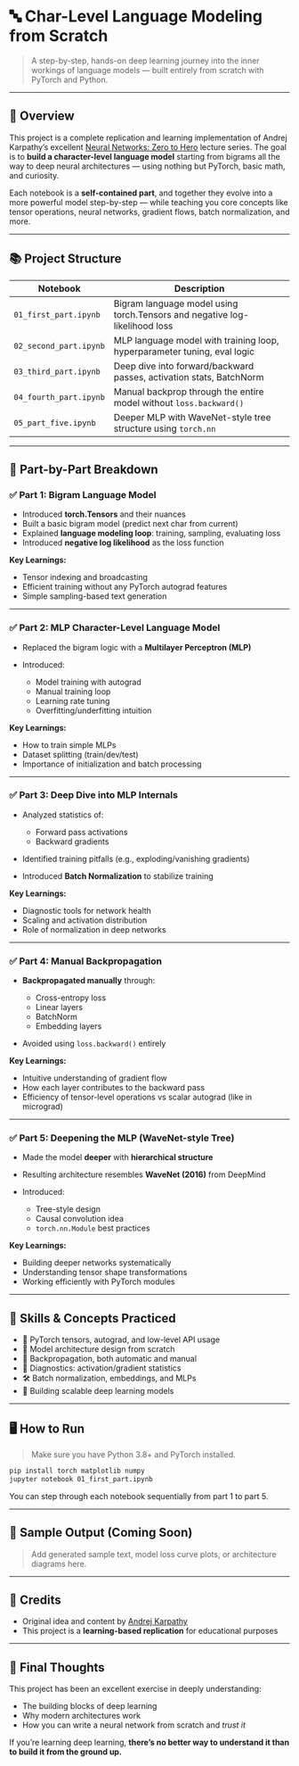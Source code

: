 # 🔤 Char-Level Language Modeling from Scratch

> A step-by-step, hands-on deep learning journey into the inner workings of language models — built entirely from scratch with PyTorch and Python.

---

## 🧠 Overview

This project is a complete replication and learning implementation of Andrej Karpathy’s excellent [Neural Networks: Zero to Hero](https://github.com/karpathy/nn-zero-to-hero) lecture series. The goal is to **build a character-level language model** starting from bigrams all the way to deep neural architectures — using nothing but PyTorch, basic math, and curiosity.

Each notebook is a **self-contained part**, and together they evolve into a more powerful model step-by-step — while teaching you core concepts like tensor operations, neural networks, gradient flows, batch normalization, and more.

---

## 📚 Project Structure

| Notebook               | Description                                                                |
| ---------------------- | -------------------------------------------------------------------------- |
| `01_first_part.ipynb`  | Bigram language model using torch.Tensors and negative log-likelihood loss |
| `02_second_part.ipynb` | MLP language model with training loop, hyperparameter tuning, eval logic   |
| `03_third_part.ipynb`  | Deep dive into forward/backward passes, activation stats, BatchNorm        |
| `04_fourth_part.ipynb` | Manual backprop through the entire model without `loss.backward()`         |
| `05_part_five.ipynb`   | Deeper MLP with WaveNet-style tree structure using `torch.nn`              |

---

## 🔢 Part-by-Part Breakdown

### ✅ **Part 1: Bigram Language Model**

* Introduced **torch.Tensors** and their nuances
* Built a basic bigram model (predict next char from current)
* Explained **language modeling loop**: training, sampling, evaluating loss
* Introduced **negative log likelihood** as the loss function

**Key Learnings:**

* Tensor indexing and broadcasting
* Efficient training without any PyTorch autograd features
* Simple sampling-based text generation

---

### ✅ **Part 2: MLP Character-Level Language Model**

* Replaced the bigram logic with a **Multilayer Perceptron (MLP)**
* Introduced:

  * Model training with autograd
  * Manual training loop
  * Learning rate tuning
  * Overfitting/underfitting intuition

**Key Learnings:**

* How to train simple MLPs
* Dataset splitting (train/dev/test)
* Importance of initialization and batch processing

---

### ✅ **Part 3: Deep Dive into MLP Internals**

* Analyzed statistics of:

  * Forward pass activations
  * Backward gradients
* Identified training pitfalls (e.g., exploding/vanishing gradients)
* Introduced **Batch Normalization** to stabilize training

**Key Learnings:**

* Diagnostic tools for network health
* Scaling and activation distribution
* Role of normalization in deep networks

---

### ✅ **Part 4: Manual Backpropagation**

* **Backpropagated manually** through:

  * Cross-entropy loss
  * Linear layers
  * BatchNorm
  * Embedding layers
* Avoided using `loss.backward()` entirely

**Key Learnings:**

* Intuitive understanding of gradient flow
* How each layer contributes to the backward pass
* Efficiency of tensor-level operations vs scalar autograd (like in micrograd)

---

### ✅ **Part 5: Deepening the MLP (WaveNet-style Tree)**

* Made the model **deeper** with **hierarchical structure**
* Resulting architecture resembles **WaveNet (2016)** from DeepMind
* Introduced:

  * Tree-style design
  * Causal convolution idea
  * `torch.nn.Module` best practices

**Key Learnings:**

* Building deeper networks systematically
* Understanding tensor shape transformations
* Working efficiently with PyTorch modules

---

## 🎯 Skills & Concepts Practiced

* 🧮 PyTorch tensors, autograd, and low-level API usage
* 🧠 Model architecture design from scratch
* 🔁 Backpropagation, both automatic and manual
* 🧪 Diagnostics: activation/gradient statistics
* 🛠 Batch normalization, embeddings, and MLPs
* 🧱 Building scalable deep learning models

---

## 🖥️ How to Run

> Make sure you have Python 3.8+ and PyTorch installed.

```bash
pip install torch matplotlib numpy
jupyter notebook 01_first_part.ipynb
```

You can step through each notebook sequentially from part 1 to part 5.

---

## 🧩 Sample Output (Coming Soon)

> Add generated sample text, model loss curve plots, or architecture diagrams here.

---

## 🙌 Credits

* Original idea and content by [Andrej Karpathy](https://github.com/karpathy)
* This project is a **learning-based replication** for educational purposes

---

## 📌 Final Thoughts

This project has been an excellent exercise in deeply understanding:

* The building blocks of deep learning
* Why modern architectures work
* How you can write a neural network from scratch and *trust it*

If you’re learning deep learning, **there’s no better way to understand it than to build it from the ground up.**
